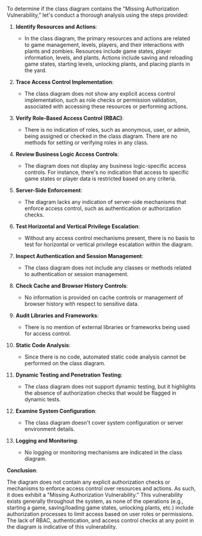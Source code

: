 To determine if the class diagram contains the "Missing Authorization Vulnerability," let's conduct a thorough analysis using the steps provided:

1. **Identify Resources and Actions**: 
   - In the class diagram, the primary resources and actions are related to game management, levels, players, and their interactions with plants and zombies. Resources include game states, player information, levels, and plants. Actions include saving and reloading game states, starting levels, unlocking plants, and placing plants in the yard.

2. **Trace Access Control Implementation**: 
   - The class diagram does not show any explicit access control implementation, such as role checks or permission validation, associated with accessing these resources or performing actions.

3. **Verify Role-Based Access Control (RBAC)**: 
   - There is no indication of roles, such as anonymous, user, or admin, being assigned or checked in the class diagram. There are no methods for setting or verifying roles in any class.

4. **Review Business Logic Access Controls**: 
   - The diagram does not display any business logic-specific access controls. For instance, there's no indication that access to specific game states or player data is restricted based on any criteria.

5. **Server-Side Enforcement**: 
   - The diagram lacks any indication of server-side mechanisms that enforce access control, such as authentication or authorization checks.

6. **Test Horizontal and Vertical Privilege Escalation**: 
   - Without any access control mechanisms present, there is no basis to test for horizontal or vertical privilege escalation within the diagram.

7. **Inspect Authentication and Session Management**: 
   - The class diagram does not include any classes or methods related to authentication or session management.

8. **Check Cache and Browser History Controls**: 
   - No information is provided on cache controls or management of browser history with respect to sensitive data.

9. **Audit Libraries and Frameworks**: 
   - There is no mention of external libraries or frameworks being used for access control.

10. **Static Code Analysis**: 
    - Since there is no code, automated static code analysis cannot be performed on the class diagram.

11. **Dynamic Testing and Penetration Testing**: 
    - The class diagram does not support dynamic testing, but it highlights the absence of authorization checks that would be flagged in dynamic tests.

12. **Examine System Configuration**: 
    - The class diagram doesn't cover system configuration or server environment details.

13. **Logging and Monitoring**: 
    - No logging or monitoring mechanisms are indicated in the class diagram.

**Conclusion**: 

The diagram does not contain any explicit authorization checks or mechanisms to enforce access control over resources and actions. As such, it does exhibit a "Missing Authorization Vulnerability." This vulnerability exists generally throughout the system, as none of the operations (e.g., starting a game, saving/loading game states, unlocking plants, etc.) include authorization processes to limit access based on user roles or permissions. The lack of RBAC, authentication, and access control checks at any point in the diagram is indicative of this vulnerability.